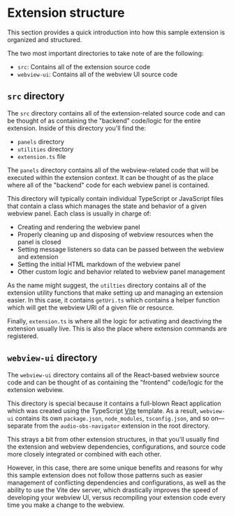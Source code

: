 # Extension structure

This section provides a quick introduction into how this sample extension is organized and structured.

The two most important directories to take note of are the following:

- `src`: Contains all of the extension source code
- `webview-ui`: Contains all of the webview UI source code

## `src` directory

The `src` directory contains all of the extension-related source code and can be thought of as containing the "backend" code/logic for the entire extension. Inside of this directory you'll find the:

- `panels` directory
- `utilities` directory
- `extension.ts` file

The `panels` directory contains all of the webview-related code that will be executed within the extension context. It can be thought of as the place where all of the "backend" code for each webview panel is contained.

This directory will typically contain individual TypeScript or JavaScript files that contain a class which manages the state and behavior of a given webview panel. Each class is usually in charge of:

- Creating and rendering the webview panel
- Properly cleaning up and disposing of webview resources when the panel is closed
- Setting message listeners so data can be passed between the webview and extension
- Setting the initial HTML markdown of the webview panel
- Other custom logic and behavior related to webview panel management

As the name might suggest, the `utilties` directory contains all of the extension utility functions that make setting up and managing an extension easier. In this case, it contains `getUri.ts` which contains a helper function which will get the webview URI of a given file or resource.

Finally, `extension.ts` is where all the logic for activating and deactiving the extension usually live. This is also the place where extension commands are registered.

## `webview-ui` directory

The `webview-ui` directory contains all of the React-based webview source code and can be thought of as containing the "frontend" code/logic for the extension webview.

This directory is special because it contains a full-blown React application which was created using the TypeScript [Vite](https://vitejs.dev/) template. As a result, `webview-ui` contains its own `package.json`, `node_modules`, `tsconfig.json`, and so on––separate from the `audio-obs-navigator` extension in the root directory.

This strays a bit from other extension structures, in that you'll usually find the extension and webview dependencies, configurations, and source code more closely integrated or combined with each other.

However, in this case, there are some unique benefits and reasons for why this sample extension does not follow those patterns such as easier management of conflicting dependencies and configurations, as well as the ability to use the Vite dev server, which drastically improves the speed of developing your webview UI, versus recompiling your extension code every time you make a change to the webview.
